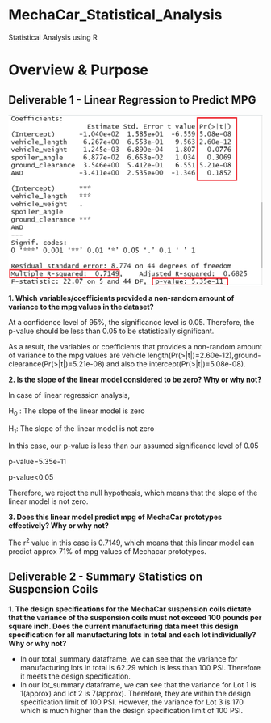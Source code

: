 # MechaCar_Statistical_Analysis
Statistical Analysis using R

# Overview & Purpose


## Deliverable 1 - Linear Regression to Predict MPG

![](images/dev1_multiple_regression_summary.png)

**1. Which variables/coefficients provided a non-random amount of variance to the mpg values in the dataset?**

At a confidence level of 95%, the significance level is 0.05. Therefore, the p-value should be less than 0.05 to be statistically significant.
  
As a result, the variables or coefficients that provides a non-random amount of variance to the mpg values are vehicle length(Pr(>|t|)=2.60e-12),ground-         clearance(Pr(>|t|)=5.21e-08) and also the intercept(Pr(>|t|)=5.08e-08).

**2. Is the slope of the linear model considered to be zero? Why or why not?**

In case of linear regression analysis,

H<sub>0</sub> : The slope of the linear model is zero 

H<sub>1</sub>: The slope of the linear model is not zero

In this case, our p-value is less than our assumed significance level of 0.05

p-value=5.35e-11

p-value<0.05

Therefore, we reject the null hypothesis, which means that the slope of the linear model is not zero.

**3. Does this linear model predict mpg of MechaCar prototypes effectively? Why or why not?**

The r<sup>2</sup> value in this case is 0.7149, which means that this linear model can predict approx 71% of mpg values of Mechacar prototypes.

## Deliverable 2 - Summary Statistics on Suspension Coils

**1. The design specifications for the MechaCar suspension coils dictate that the variance of the suspension coils must not exceed 100 pounds per square inch. Does the current manufacturing data meet this design specification for all manufacturing lots in total and each lot individually? Why or why not?**

- In our total_summary dataframe, we can see that the variance for manufacturing lots in total is 62.29 which is less than 100 PSI. Therefore it meets the design specification.
- In our lot_summary dataframe, we can see that the variance for Lot 1 is 1(approx) and lot 2 is 7(approx). Therefore, they are within the design specification limit of 100 PSI. However, the variance for Lot 3 is 170 which is much higher than the design specification limit of 100 PSI.




